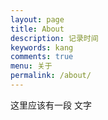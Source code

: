 ```yaml
---
layout: page
title: About
description: 记录时间
keywords: kang
comments: true
menu: 关于
permalink: /about/
---
```


这里应该有一段 文字



